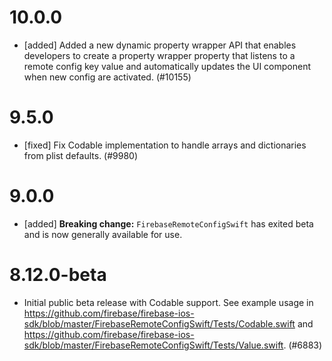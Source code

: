 # 10.0.0
- [added] Added a new dynamic property wrapper API that enables developers to create a property wrapper property that listens to a remote config key value and automatically updates the UI component when new config are activated. (#10155)

# 9.5.0
- [fixed] Fix Codable implementation to handle arrays and dictionaries from plist defaults. (#9980)

# 9.0.0
- [added] **Breaking change:** `FirebaseRemoteConfigSwift` has exited beta and
  is now generally available for use.

# 8.12.0-beta
- Initial public beta release with Codable support. See example usage in
  https://github.com/firebase/firebase-ios-sdk/blob/master/FirebaseRemoteConfigSwift/Tests/Codable.swift
  and
  https://github.com/firebase/firebase-ios-sdk/blob/master/FirebaseRemoteConfigSwift/Tests/Value.swift. (#6883)

